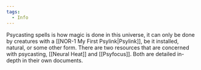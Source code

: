 ```yaml
---
tags:
  - Info
---
```

Psycasting spells is how magic is done in this universe, it can only be done by creatures with a [[NOR-1 My First Psylink|Psylink]], be it installed, natural, or some other form. There are two resources that are concerned with psycasting, [[Neural Heat]] and [[Psyfocus]]. Both are detailed in-depth in their own documents. 



